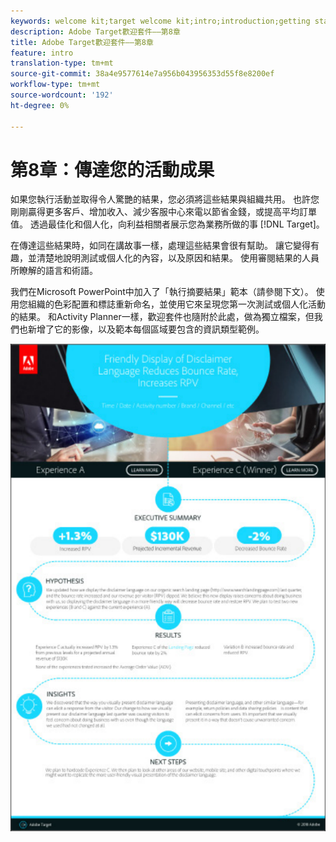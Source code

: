 ```yaml
---
keywords: welcome kit;target welcome kit;intro;introduction;getting started
description: Adobe Target歡迎套件——第8章
title: Adobe Target歡迎套件——第8章
feature: intro
translation-type: tm+mt
source-git-commit: 38a4e9577614e7a956b043956353d55f8e8200ef
workflow-type: tm+mt
source-wordcount: '192'
ht-degree: 0%

---
```



# 第8章：傳達您的活動成果

如果您執行活動並取得令人驚艷的結果，您必須將這些結果與組織共用。 也許您剛剛贏得更多客戶、增加收入、減少客服中心來電以節省金錢，或提高平均訂單值。 透過最佳化和個人化，向利益相關者展示您為業務所做的事 [!DNL Target]。

在傳達這些結果時，如同在講故事一樣，處理這些結果會很有幫助。 讓它變得有趣，並清楚地說明測試或個人化的內容，以及原因和結果。 使用審閱結果的人員所瞭解的語言和術語。

我們在Microsoft PowerPoint中加入了「執行摘要結果」範本（請參閱下文）。 使用您組織的色彩配置和標誌重新命名，並使用它來呈現您第一次測試或個人化活動的結果。 和Activity Planner一樣，歡迎套件也隨附於此處，做為獨立檔案，但我們也新增了它的影像，以及範本每個區域要包含的資訊類型範例。

![執行摘要報告](/help/c-intro/assets/executive-summary-report.png)